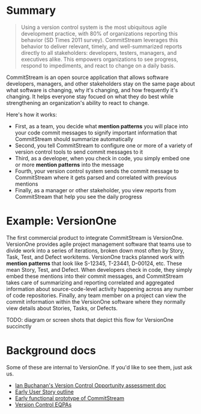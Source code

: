 # Summary

> Using a version control system is the most ubiquitous agile development practice, with 80% of organizations reporting this behavior (SD Times 2011 survey). CommitStream leverages this behavior to deliver relevant, timely, and well-summarized reports directly to all stakeholders: developers, testers, managers, and executives alike. This empowers organizations to see progress, respond to impediments, and react to change on a daily basis.


CommitStream is an open source application that allows software developers, managers, and other stakeholders stay on the same page about what software is changing, why it's changing, and how frequently it's changing. It helps everyone stay focued on what they do best while strengthening an organization's ability to react to change.

Here's how it works:

* First, as a team, you decide what **mention patterns** you will place into your code commit messages to signify important information that CommitStream should summarize automatically
* Second, you tell CommitStream to configure one or more of a variety of version control tools to send commit messages to it
* Third, as a developer, when you check in code, you simply embed one or more **mention patterns** into the message
* Fourth, your version control system sends the commit message to CommitStream where it gets parsed and correlated with previous mentions
* Finally, as a manager or other stakeholder, you view reports from CommitStream that help you see the daily progress 

# Example: VersionOne

The first commercial product to integrate CommitStream is VersionOne. VersionOne provides agile project management software that teams use to divide work into a series of iterations, broken down most often by Story, Task, Test, and Defect workitems. VersionOne tracks planned work with **mention patterns** that look like S-12345, T-23441, D-00124, etc. These mean Story, Test, and Defect. When developers check in code, they simply embed these mentions into their commit messages, and CommitStream takes care of summarizing and reporting correlated and aggregated information about source-code-level activity happening across any number of code repositories. Finally, any team member on a project can view the commit information within the VersionOne software where they normally view details about Stories, Tasks, or Defects.

TODO: diagram or screen shots that depict this flow for VersionOne succinctly

# Background docs

Some of these are internal to VersionOne. If you'd like to see them, just ask us.

* [Ian Buchanan's Version Control Opportunity assessment doc](http://confluence/display/V1Integrations/Version+Control+Opportunity)
* [Early User Story outline](http://confluence/display/V1Integrations/Commit+Service+User+Stories)
* [Early functional prototype of CommitStream](http://confluence/display/V1Integrations/Commit+Service+3PM)
* [Version Control EQPAs](http://confluence/display/V1Integrations/Version+Control+Integration+EQPAs)
